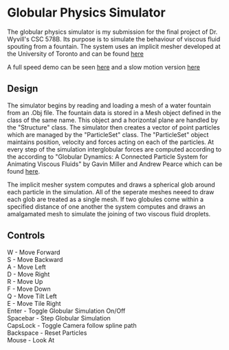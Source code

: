 # Globular Physics Simulator
The globular physics simulator is my submission for the final project of Dr. Wyvill's CSC 578B. Its purpose is to simulate the behaviour of viscous fluid spouting from a fountain. The system uses an implicit mesher developed at the University of Toronto and can be found [here](http://www.dgp.toronto.edu/~rms/software/ImplicitMesher/index.html)

A full speed demo can be seen [here](https://youtu.be/NTm2uciIXeA) and a slow motion version [here](https://youtu.be/8yMykBon_8I)
## Design
The simulator begins by reading and loading a mesh of a water fountain from an .Obj file. The fountain data is stored in a Mesh object defined in the class of the same name.
This object and a horizontal plane are handled by the "Structure" class. The simulator then creates a vector of point particles which are managed by the "ParticleSet" class.
The "ParticleSet" object maintains position, velocity and forces acting on each of the particles. At every step of the simulation interglobular forces are computed according to the
according to "Globular Dynamics: A Connected Particle System for Animating Viscous Fluids" by Gavin Miller and Andrew Pearce which can be found [here](http://www.sciencedirect.com/science/article/pii/0097849389900782).

The implicit mesher system computes and draws a spherical glob around each particle in the simulation. All of the seperate meshes neeed to draw each glob are treated
as a single mesh. If two globules come within a specified distance of one another the system computes and draws an amalgamated mesh to simulate the joining of two viscous fluid droplets.

## Controls
W - Move Forward  
S - Move Backward  
A - Move Left  
D - Move Right  
R - Move Up  
F - Move Down  
Q - Move Tilt Left  
E - Move Tile Right  
Enter - Toggle Globular Simulation On/Off  
Spacebar - Step Globular Simulation  
CapsLock - Toggle Camera follow spline path  
Backspace - Reset Particles  
Mouse - Look At